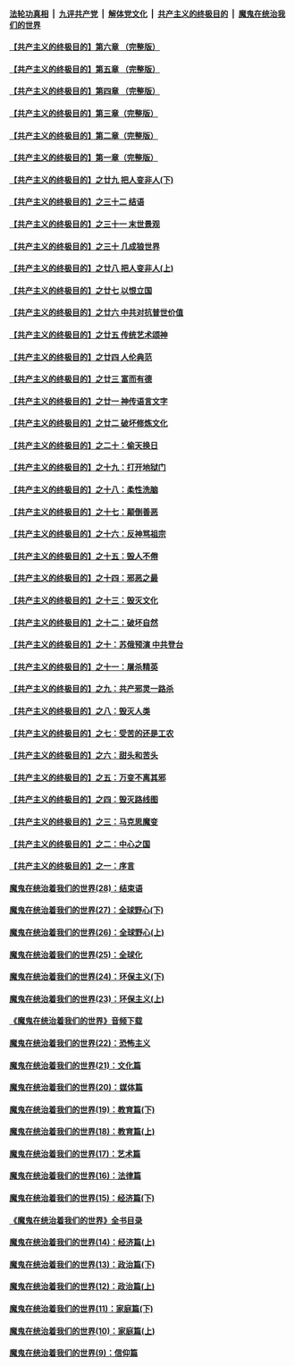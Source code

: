 

####  [法轮功真相](../../../../basic/blob/master/README.md?t=05230301) &nbsp;|&nbsp; [九评共产党](../../../../9ping.md/blob/master/README.md?t=05230301) &nbsp;|&nbsp; [解体党文化](../../../../jtdwh.md/blob/master/README.md?t=05230301)  &nbsp;|&nbsp; [共产主义的终极目的](../../../../gczydzjmd.md/blob/master/README.md?t=05230301) &nbsp;|&nbsp; [魔鬼在统治我们的世界](../../../../mgztzwmdsj.md/blob/master/README.md?t=05230301) 

#### [【共产主义的终极目的】第六章 （完整版）](../pages/nsc422/n11428913.md?t=05230301) 

#### [【共产主义的终极目的】第五章 （完整版）](../pages/nsc422/n11428912.md?t=05230301) 

#### [【共产主义的终极目的】第四章 （完整版）](../pages/nsc422/n11428907.md?t=05230301) 

#### [【共产主义的终极目的】第三章（完整版）](../pages/nsc422/n11428848.md?t=05230301) 

#### [【共产主义的终极目的】第二章（完整版）](../pages/nsc422/n11428831.md?t=05230301) 

#### [【共产主义的终极目的】第一章（完整版）](../pages/nsc422/n11417651.md?t=05230301) 

#### [【共产主义的终极目的】之廿九 把人变非人(下)](../pages/nsc422/n11344140.md?t=05230301) 

#### [【共产主义的终极目的】之三十二 结语](../pages/nsc422/n11360535.md?t=05230301) 

#### [【共产主义的终极目的】之三十一 末世景观](../pages/nsc422/n11351129.md?t=05230301) 

#### [【共产主义的终极目的】之三十 几成狼世界](../pages/nsc422/n11348280.md?t=05230301) 

#### [【共产主义的终极目的】之廿八 把人变非人(上)](../pages/nsc422/n11340492.md?t=05230301) 

#### [【共产主义的终极目的】之廿七 以恨立国](../pages/nsc422/n11336944.md?t=05230301) 

#### [【共产主义的终极目的】之廿六 中共对抗普世价值](../pages/nsc422/n11324785.md?t=05230301) 

#### [【共产主义的终极目的】之廿五 传统艺术颂神](../pages/nsc422/n11296396.md?t=05230301) 

#### [【共产主义的终极目的】之廿四 人伦典范](../pages/nsc422/n11296397.md?t=05230301) 

#### [【共产主义的终极目的】之廿三 富而有德](../pages/nsc422/n11283598.md?t=05230301) 

#### [【共产主义的终极目的】之廿一 神传语言文字](../pages/nsc422/n11263265.md?t=05230301) 

#### [【共产主义的终极目的】之廿二 破坏修炼文化](../pages/nsc422/n11245728.md?t=05230301) 

#### [【共产主义的终极目的】之二十：偷天换日](../pages/nsc422/n11238846.md?t=05230301) 

#### [【共产主义的终极目的】之十九：打开地狱门](../pages/nsc422/n11206376.md?t=05230301) 

#### [【共产主义的终极目的】之十八：柔性洗脑](../pages/nsc422/n11199994.md?t=05230301) 

#### [【共产主义的终极目的】之十七：颠倒善恶](../pages/nsc422/n11179782.md?t=05230301) 

#### [【共产主义的终极目的】之十六：反神骂祖宗](../pages/nsc422/n11166798.md?t=05230301) 

#### [【共产主义的终极目的】之十五：毁人不倦](../pages/nsc422/n11166792.md?t=05230301) 

#### [【共产主义的终极目的】之十四：邪恶之最](../pages/nsc422/n11150249.md?t=05230301) 

#### [【共产主义的终极目的】之十三：毁灭文化](../pages/nsc422/n11135227.md?t=05230301) 

#### [【共产主义的终极目的】之十二：破坏自然](../pages/nsc422/n11135214.md?t=05230301) 

#### [【共产主义的终极目的】之十：苏俄预演 中共登台](../pages/nsc422/n11118424.md?t=05230301) 

#### [【共产主义的终极目的】之十一：屠杀精英](../pages/nsc422/n11118442.md?t=05230301) 

#### [【共产主义的终极目的】之九：共产邪灵一路杀](../pages/nsc422/n11114139.md?t=05230301) 

#### [【共产主义的终极目的】之八：毁灭人类](../pages/nsc422/n11108503.md?t=05230301) 

#### [【共产主义的终极目的】之七：受苦的还是工农](../pages/nsc422/n11101809.md?t=05230301) 

#### [【共产主义的终极目的】之六：甜头和苦头](../pages/nsc422/n11096971.md?t=05230301) 

#### [【共产主义的终极目的】之五：万变不离其邪](../pages/nsc422/n11091285.md?t=05230301) 

#### [【共产主义的终极目的】之四：毁灭路线图](../pages/nsc422/n11086284.md?t=05230301) 

#### [【共产主义的终极目的】之三：马克思魔变](../pages/nsc422/n11061941.md?t=05230301) 

#### [【共产主义的终极目的】之二：中心之国](../pages/nsc422/n11047728.md?t=05230301) 

#### [【共产主义的终极目的】之一：序言](../pages/nsc422/n11086077.md?t=05230301) 

#### [魔鬼在统治着我们的世界(28)：结束语](../pages/nsc422/n10936246.md?t=05230301) 

#### [魔鬼在统治着我们的世界(27)：全球野心(下)](../pages/nsc422/n10928319.md?t=05230301) 

#### [魔鬼在统治着我们的世界(26)：全球野心(上)](../pages/nsc422/n10900318.md?t=05230301) 

#### [魔鬼在统治着我们的世界(25)：全球化](../pages/nsc422/n10788205.md?t=05230301) 

#### [魔鬼在统治着我们的世界(24)：环保主义(下)](../pages/nsc422/n10695307.md?t=05230301) 

#### [魔鬼在统治着我们的世界(23)：环保主义(上)](../pages/nsc422/n10688613.md?t=05230301) 

#### [《魔鬼在统治着我们的世界》音频下载](../pages/nsc422/n10635553.md?t=05230301) 

#### [魔鬼在统治着我们的世界(22)：恐怖主义](../pages/nsc422/n10614727.md?t=05230301) 

#### [魔鬼在统治着我们的世界(21)：文化篇](../pages/nsc422/n10597706.md?t=05230301) 

#### [魔鬼在统治着我们的世界(20)：媒体篇](../pages/nsc422/n10586579.md?t=05230301) 

#### [魔鬼在统治着我们的世界(19)：教育篇(下)](../pages/nsc422/n10564808.md?t=05230301) 

#### [魔鬼在统治着我们的世界(18)：教育篇(上)](../pages/nsc422/n10526970.md?t=05230301) 

#### [魔鬼在统治着我们的世界(17)：艺术篇](../pages/nsc422/n10499093.md?t=05230301) 

#### [魔鬼在统治着我们的世界(16)：法律篇](../pages/nsc422/n10485969.md?t=05230301) 

#### [魔鬼在统治着我们的世界(15)：经济篇(下)](../pages/nsc422/n10469975.md?t=05230301) 

#### [《魔鬼在统治着我们的世界》全书目录](../pages/nsc422/n10464261.md?t=05230301) 

#### [魔鬼在统治着我们的世界(14)：经济篇(上)](../pages/nsc422/n10457370.md?t=05230301) 

#### [魔鬼在统治着我们的世界(13)：政治篇(下)](../pages/nsc422/n10448270.md?t=05230301) 

#### [魔鬼在统治着我们的世界(12)：政治篇(上)](../pages/nsc422/n10444576.md?t=05230301) 

#### [魔鬼在统治着我们的世界(11)：家庭篇(下)](../pages/nsc422/n10440961.md?t=05230301) 

#### [魔鬼在统治着我们的世界(10)：家庭篇(上)](../pages/nsc422/n10435448.md?t=05230301) 

#### [魔鬼在统治着我们的世界(9)：信仰篇](../pages/nsc422/n10432159.md?t=05230301) 

